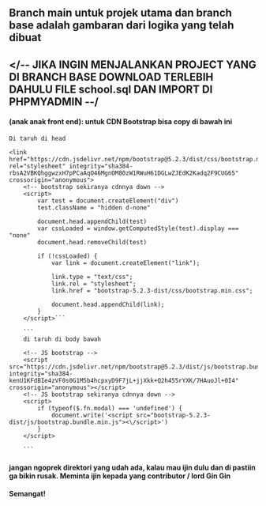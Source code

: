 ## Branch main untuk projek utama dan branch base adalah gambaran dari logika yang telah dibuat

## **</-- JIKA INGIN MENJALANKAN PROJECT YANG DI BRANCH BASE DOWNLOAD TERLEBIH DAHULU FILE school.sql DAN IMPORT DI PHPMYADMIN --/**

#### (anak anak front end): untuk CDN Bootstrap bisa copy di bawah ini

````
Di taruh di head

<link href="https://cdn.jsdelivr.net/npm/bootstrap@5.2.3/dist/css/bootstrap.min.css" rel="stylesheet" integrity="sha384-rbsA2VBKQhggwzxH7pPCaAqO46MgnOM80zW1RWuH61DGLwZJEdK2Kadq2F9CUG65" crossorigin="anonymous">
    <!-- bootstrap sekiranya cdnnya down -->
    <script>
        var test = document.createElement("div")
        test.className = "hidden d-none"

        document.head.appendChild(test)
        var cssLoaded = window.getComputedStyle(test).display === "none"
        document.head.removeChild(test)

        if (!cssLoaded) {
            var link = document.createElement("link");

            link.type = "text/css";
            link.rel = "stylesheet";
            link.href = "bootstrap-5.2.3-dist/css/bootstrap.min.css";

            document.head.appendChild(link);
        }
    </script>```

    ```
    di taruh di body bawah

    <!-- JS bootstrap -->
    <script src="https://cdn.jsdelivr.net/npm/bootstrap@5.2.3/dist/js/bootstrap.bundle.min.js" integrity="sha384-kenU1KFdBIe4zVF0s0G1M5b4hcpxyD9F7jL+jjXkk+Q2h455rYXK/7HAuoJl+0I4" crossorigin="anonymous"></script>
    <!-- JS bootstrap sekiranya cdnnya down -->
    <script>
        if (typeof($.fn.modal) === 'undefined') {
            document.write('<script src="bootstrap-5.2.3-dist/js/bootstrap.bundle.min.js"><\/script>')
        }
    </script>

    ```
````

#### jangan ngoprek direktori yang udah ada, kalau mau ijin dulu dan di pastiin ga bikin rusak. Meminta ijin kepada yang contributor / lord Gin Gin

#### Semangat!
